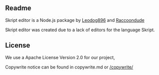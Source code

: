 ## Readme

Skript editor is a Node.js package by [Leodog896](https://github.com/LeoDog896) and [Raccoondude](https://raccooondude.com)

Skript editor was created due to a lack of editors for the language Skript.

## License

We use a Apache License Version 2.0 for our project,

Copywrite notice can be found in copywrite.md or [/copywrite/](/copywrite/)